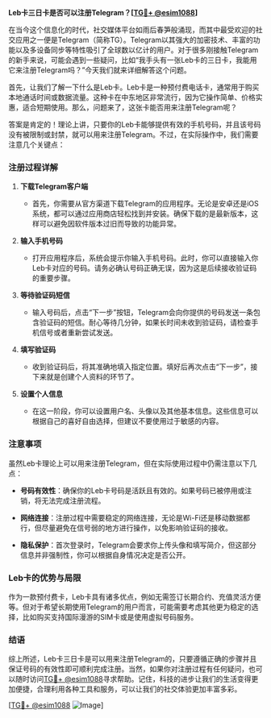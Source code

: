 **Leb卡三日卡是否可以注册Telegram？[[TG💪+ @esim1088](https://t.me/s/esim1088)]**

在当今这个信息化的时代，社交媒体平台如雨后春笋般涌现，而其中最受欢迎的社交应用之一便是Telegram（简称TG）。Telegram以其强大的加密技术、丰富的功能以及多设备同步等特性吸引了全球数以亿计的用户。对于很多刚接触Telegram的新手来说，可能会遇到一些疑问，比如“我手头有一张Leb卡的三日卡，我能用它来注册Telegram吗？”今天我们就来详细解答这个问题。

首先，让我们了解一下什么是Leb卡。Leb卡是一种预付费电话卡，通常用于购买本地通话时间或数据流量。这种卡在中东地区非常流行，因为它操作简单、价格实惠，适合短期使用。那么，问题来了，这张卡能否用来注册Telegram呢？

答案是肯定的！理论上讲，只要你的Leb卡能够提供有效的手机号码，并且该号码没有被限制或封禁，就可以用来注册Telegram。不过，在实际操作中，我们需要注意几个关键点：

### 注册过程详解

1. **下载Telegram客户端**
   - 首先，你需要从官方渠道下载Telegram的应用程序。无论是安卓还是iOS系统，都可以通过应用商店轻松找到并安装。确保下载的是最新版本，这样可以避免因软件版本过旧而导致的功能异常。

2. **输入手机号码**
   - 打开应用程序后，系统会提示你输入手机号码。此时，你可以直接输入你Leb卡对应的号码。请务必确认号码正确无误，因为这是后续接收验证码的重要步骤。

3. **等待验证码短信**
   - 输入号码后，点击“下一步”按钮，Telegram会向你提供的号码发送一条包含验证码的短信。耐心等待几分钟，如果长时间未收到验证码，请检查手机信号或者重新尝试发送。

4. **填写验证码**
   - 收到验证码后，将其准确地填入指定位置。填好后再次点击“下一步”，接下来就是创建个人资料的环节了。

5. **设置个人信息**
   - 在这一阶段，你可以设置用户名、头像以及其他基本信息。这些信息可以根据自己的喜好自由选择，但建议不要使用过于敏感的内容。

### 注意事项

虽然Leb卡理论上可以用来注册Telegram，但在实际使用过程中仍需注意以下几点：

- **号码有效性**：确保你的Leb卡号码是活跃且有效的。如果号码已被停用或注销，将无法完成注册流程。
  
- **网络连接**：注册过程中需要稳定的网络连接，无论是Wi-Fi还是移动数据都行，但尽量避免在信号弱的地方进行操作，以免影响验证码的接收。

- **隐私保护**：首次登录时，Telegram会要求你上传头像和填写简介，但这部分信息并非强制性，你可以根据自身情况决定是否公开。

### Leb卡的优势与局限

作为一款预付费卡，Leb卡具有诸多优点，例如无需签订长期合约、充值灵活方便等。但对于希望长期使用Telegram的用户而言，可能需要考虑其他更为稳定的选择，比如购买支持国际漫游的SIM卡或是使用虚拟号码服务。

### 结语

综上所述，Leb卡三日卡是可以用来注册Telegram的，只要遵循正确的步骤并且保证号码的有效性即可顺利完成注册。当然，如果你对注册过程有任何疑问，也可以随时访问[TG💪+ @esim1088](https://t.me/s/esim1088)寻求帮助。记住，科技的进步让我们的生活变得更加便捷，合理利用各种工具和服务，可以让我们的社交体验更加丰富多彩。

[[TG💪+ @esim1088](https://t.me/s/esim1088) ![Image](https://i.postimg.cc/4NQfJmqS/Snipaste-2025-05-13-00-14-12.png)]